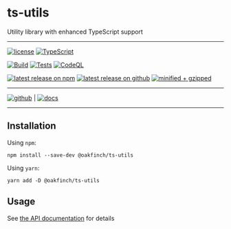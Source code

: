 # ts-utils
Utility library with enhanced TypeScript support

------

[![license](https://badgen.net/github/license/oakfinch/ts-utils)](https://github.com/oakfinch/ts-utils/blob/main/LICENSE)
[![TypeScript](https://badgen.net/badge/icon/TypeScript?icon=typescript&label=)](https://www.typescriptlang.org/)

[![Build](https://github.com/oakfinch/ts-utils/actions/workflows/build.yml/badge.svg)](https://github.com/oakfinch/ts-utils/actions/workflows/build.yml)
[![Tests](https://github.com/oakfinch/ts-utils/actions/workflows/tests.yml/badge.svg)](https://github.com/oakfinch/ts-utils/actions/workflows/tests.yml)
[![CodeQL](https://github.com/oakfinch/ts-utils/actions/workflows/codeql-analysis.yml/badge.svg)](https://github.com/oakfinch/ts-utils/actions/workflows/codeql-analysis.yml)

[![latest release on npm](https://badgen.net/npm/v/@oakfinch/ts-utils?icon=npm&label=)](https://npmjs.com/package/@oakfinch/ts-utils)
[![latest release on github](https://badgen.net/github/release/oakfinch/ts-utils?icon=github&label=)](https://github.com/oakfinch/ts-utils/releases/latest)
[![minified + gzipped](https://badgen.net/bundlephobia/minzip/@oakfinch/ts-utils?label=minified%20%2B%20gzipped)](https://bundlephobia.com/package/@oakfinch/ts-utils)

------

[![github](https://badgen.net/badge/icon/github?icon=github&scale=2&label=)](https://github.com/oakfinch/ts-utils/) | 
[![docs](https://badgen.net/badge/%F0%9F%93%8B/documentation?scale=2)](https://oakfinch.github.io/ts-utils/modules.html)

------

## Installation

Using `npm`:

```
npm install --save-dev @oakfinch/ts-utils
```

Using `yarn`:

```
yarn add -D @oakfinch/ts-utils
```

## Usage

See [the API documentation](https://oakfinch.github.io/ts-utils/modules.html) for details
